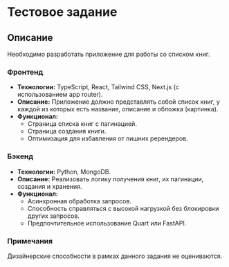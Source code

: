 # Тестовое задание

## Описание

Необходимо разработать приложение для работы со списком книг.

### Фронтенд

- **Технологии:** TypeScript, React, Tailwind CSS, Next.js (с использованием app router).
- **Описание:** Приложение должно представлять собой список книг, у каждой из которых есть название, описание и обложка (картинка).
- **Функционал:**
  - Страница списка книг с пагинацией.
  - Страница создания книги.
  - Оптимизация для избавления от лишних ререндеров.

### Бэкенд

- **Технологии:** Python, MongoDB.
- **Описание:** Реализовать логику получения книг, их пагинации, создания и хранения.
- **Функционал:**
  - Асинхронная обработка запросов.
  - Способность справляться с высокой нагрузкой без блокировки других запросов.
  - Предпочтительное использование Quart или FastAPI.

### Примечания

Дизайнерские способности в рамках данного задания не оцениваются.
